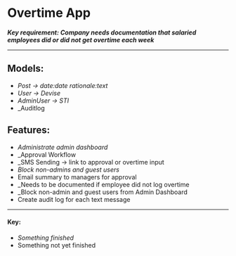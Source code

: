 # Overtime App

**_Key requirement: Company needs documentation that salaried employees did or did not get overtime each week_**
***

## Models:

- _Post -> date:date rationale:text_
- _User -> Devise_
- _AdminUser -> STI_
- _Auditlog

## Features:
- _Administrate admin dashboard_
- _Approval Workflow
- _SMS Sending -> link to approval or overtime input
- _Block non-admins and guest users_
- Email summary to managers for approval
- _Needs to be documented if employee did not log overtime
- _Block non-admin and guest users from Admin Dashboard
- Create audit log for each text message


---
#### Key:
- _Something finished_
- Something not yet finished

